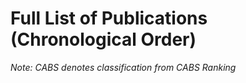 # Full List of Publications (Chronological Order) 
_Note: CABS denotes classification from CABS Ranking_

